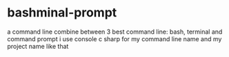 # bashminal-prompt
a command line combine between 3 best command line: bash, terminal and command prompt
i use console c sharp for my command line name and my project name like that

